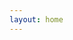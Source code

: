 ```yaml
---
layout: home
---
```

<script setup>
import Home from '.vitepress/theme/Home.vue'
</script>
<Home />
<style scoped lang="scss">
</style>
